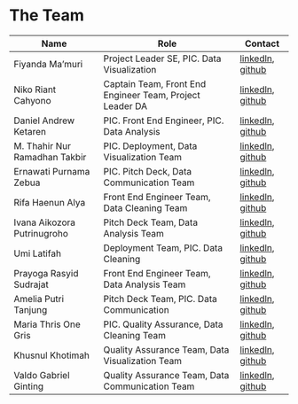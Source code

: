 # The Team

| Name                          | Role                                                               | Contact                              |
|-------------------------------|--------------------------------------------------------------------|--------------------------------------|
| Fiyanda Ma’muri               | Project Leader SE, PIC. Data Visualization                         | [linkedln](https://www.linkedin.com/in/fiyandamamuri/), [github](https://github.com/fiyandamamuri)           |
| Niko Riant Cahyono            | Captain Team, Front End Engineer Team, Project Leader DA           | [linkedln]( ), [github]( )           |
| Daniel Andrew Ketaren         | PIC. Front End Engineer, PIC. Data Analysis                        | [linkedln]( ), [github]( )           |
| M. Thahir Nur Ramadhan Takbir | PIC. Deployment, Data Visualization Team                           | [linkedln]( ), [github]( )           |
| Ernawati Purnama Zebua        | PIC. Pitch Deck, Data Communication Team                           | [linkedln]( https://www.linkedin.com/in/ernawati-purnama-zebua-9a2b15254/), [github](https://github.com/Ernapz15 )           |
| Rifa Haenun Alya              | Front End Engineer Team, Data Cleaning Team                        | [linkedln]( ), [github]( )           |
| Ivana Aikozora Putrinugroho   | Pitch Deck Team, Data Analysis Team                                | [linkedln](https://id.linkedin.com/in/ivana-aikozora), [github](https://github.com/aikozoora/aikozoora.github.io)           |
| Umi Latifah                   | Deployment Team, PIC. Data Cleaning                                | [linkedln]( ), [github]( )           |
| Prayoga Rasyid Sudrajat       | Front End Engineer Team, Data Analysis Team                        | [linkedln]( ), [github]( )           |
| Amelia Putri Tanjung          | Pitch Deck Team, PIC. Data Communication                           | [linkedln]( ), [github]( )           |
| Maria Thris One Gris          | PIC. Quality Assurance, Data Cleaning Team                         | [linkedln]( ), [github]( )           |
| Khusnul Khotimah              | Quality Assurance Team, Data Visualization Team                    | [linkedln]( ), [github]( )           |
| Valdo Gabriel Ginting         | Quality Assurance Team, Data Communication Team                    | [linkedln]( ), [github]( )           |


